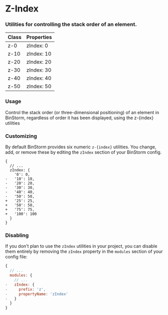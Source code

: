 # Z-Index

### Utilities for controlling the stack order of an element.

|Class|Properties|
|-|-|
|z-0|zIndex: 0|
|z-10|zIndex: 10|
|z-20|zIndex: 20|
|z-30|zIndex: 30|
|z-40|zIndex: 40|
|z-50|zIndex: 50|

### Usage
Control the stack order (or three-dimensional positioning) of an element in BinStorm, regardless of order it has been displayed, using the z-{index} utilities

<snack-preview snack-name="z-index" />

### Customizing
By default BinStorm provides six numeric `z-{index}` utilities. You change, add, or remove these by editing the `zIndex` section of your BinStorm config.

```js{10-13}
{
  // ...
  zIndex: {
    '0': 0,
-   '10': 10,
-   '20': 20,
-   '30': 30,
-   '40': 40,
-   '50': 50,
+   '25': 25,
+   '50': 50,
+   '75': 75,
+   '100': 100
  }
}
```

### Disabling
If you don't plan to use the `zIndex` utilities in your project, you can disable them entirely by removing the `zIndex` property in the `modules` section of your config file:

```js
{
  // ...
  modules: {
    // ...
-   zIndex: {
-     prefix: 'z',
-     propertyName: 'zIndex'
-   }
  }
}
```